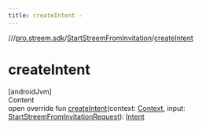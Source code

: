 ```yaml
---
title: createIntent -
---
```

//[<root>](../../../index.md)/[pro.streem.sdk](../index.md)/[StartStreemFromInvitation](index.md)/[createIntent](create-intent.md)



# createIntent  
[androidJvm]  
Content  
open override fun [createIntent](create-intent.md)(context: [Context](https://developer.android.com/reference/kotlin/android/content/Context.html), input: [StartStreemFromInvitationRequest](../-start-streem-from-invitation-request/index.md)): [Intent](https://developer.android.com/reference/kotlin/android/content/Intent.html)  



